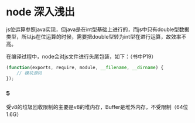# node 深入浅出

js位运算参照java实现，但java是在int型基础上进行的，而js中只有double型数据类型，所以js在位运算的时候，需要把double型转为int型在进行运算，故效率不高。

在编译过程中，node会对js文件进行头尾包装，如下：（书中P19）

```js
(function(exports, require, module, __filename, __dirname) {
    // 模块源码
});
```

### 5

受v8的垃圾回收限制的主要是v8的堆内存，Buffer是堆外内存，不受限制（64位 1.6G）
